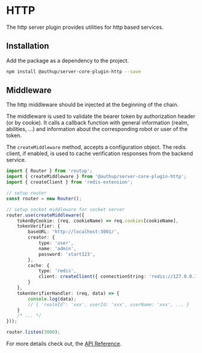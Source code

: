# HTTP

The http server plugin provides utilities for http based services.

## Installation

Add the package as a dependency to the project.

```sh
npm install @authup/server-core-plugin-http --save
```

## Middleware

The http middleware should be injected at the beginning of the chain.

The middleware is used to validate the bearer token by authorization header (or by cookie).
It calls a callback function with general information (realm, abilities, ...) and information about the corresponding robot or user of the token.

The `createMiddleware` method, accepts a configuration object.
The redis client, if enabled, is used to cache verification responses from the backend service.

```typescript
import { Router } from 'routup';
import { createMiddleware } from '@authup/server-core-plugin-http';
import { createClient } from 'redis-extension';

// setup router
const router = new Router();

// setup socket middleware for socket server
router.use(createMiddleware({
    tokenByCookie: (req, cookieName) => req.cookies[cookieName],
    tokenVerifier: {
        baseURL: 'http://localhost:3001/',
        creator: {
            type: 'user',
            name: 'admin',
            password: 'start123',
        },
        cache: {
            type: 'redis',
            client: createClient({ connectionString: 'redis://127.0.0.1' })
        }
    },
    tokenVerifierHandler: (req, data) => {
        console.log(data);
        // { 'realmId': 'xxx', userId: 'xxx', userName: 'xxx', ... }
    }
    /* ... */
}));

router.listen(3000);
```

For more details check out, the [API Reference]().
